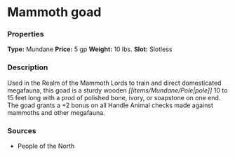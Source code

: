 ﻿---
Title: "Mammoth goad"
Type: "Mundane"
Price: "5 gp"
Weight: "10 lbs."
Slot: "Slotless"
Description: |
  "Used in the Realm of the Mammoth Lords to train and direct domesticated megafauna, this goad is a sturdy wooden pole 10 to 15 feet long with a prod of polished bone, ivory, or soapstone on one end. The goad grants a +2 bonus on all Handle Animal checks made against mammoths and other megafauna."
Sources: "['People of the North']"
---

# Mammoth goad

### Properties

**Type:** Mundane **Price:** 5 gp **Weight:** 10 lbs. **Slot:** Slotless

### Description

Used in the Realm of the Mammoth Lords to train and direct domesticated megafauna, this goad is a sturdy wooden _[[items/Mundane/Pole|pole]]_ 10 to 15 feet long with a prod of polished bone, ivory, or soapstone on one end. The goad grants a +2 bonus on all Handle Animal checks made against mammoths and other megafauna.

### Sources

* People of the North